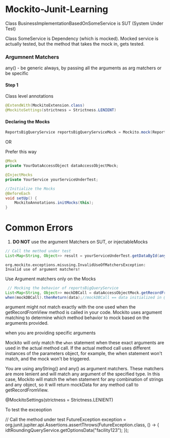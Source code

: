 # Mockito-Junit-Learning

Class BusinessImplementationBasedOnSomeService is SUT (System Under Test)

Class SomeService is Dependency (which is mocked). Mocked service is actually tested, but the method that takes the mock in, gets tested.

 
### Argumnent Matchers
any() - be generic always, by passing all the arguments as arg matchers 
or be specific



#### Step 1

Class level annotations

```java
@ExtendWith(MockitoExtension.class)
@MockitoSettings(strictness = Strictness.LENIENT)
```


#### Declaring the Mocks
```java
ReportsBigQueryService reportsBigQueryServiceMock = Mockito.mock(ReportsBigQueryService.class);
```
OR

Prefer this way

```java
@Mock
private YourDataAccessObject dataAccessObjectMock;

@InjectMocks
private YourService yourServiceUnderTest;

//Initialize the Mocks
@BeforeEach
void setUp() {
    MockitoAnnotations.initMocks(this);
}
```


# Common Errors

1. **DO NOT** use the argument Matchers on SUT, or injectableMocks
```java
// Call the method under test
List<Map<String, Object>> result = yourServiceUnderTest.getDataById(anyString(), "sample", "facility");
```

```log
org.mockito.exceptions.misusing.InvalidUseOfMatchersException: 
Invalid use of argument matchers!
```

Use Argument matchers only on the Mocks

```java
 // Mocking the behavior of reportsBigQueryService
List<Map<String, Object>> mockDBCall = dataAccessObjectMock.getRecordFromView(anyString(), anyString(), any());
when(mockDBCall).thenReturn(data);//mockDBCall == data initialized in @BeforeEach void setUp()
```


argument might not match exactly with the one used when the getRecordFromView method is called in your code. Mockito uses argument matching to determine which method behavior to mock based on the arguments provided.

when you are providing specific arguments

Mockito will only match the `when` statement when these exact arguments are used in the actual method call. If the actual method call uses different instances of the parameters object, for example, the when statement won't match, and the mock won't be triggered.


You are using anyString() and any() as argument matchers. These matchers are more lenient and will match any argument of the specified type. In this case, Mockito will match the when statement for any combination of strings and any object, so it will return mockData for any method call to getRecordFromView.

@MockitoSettings(strictness = Strictness.LENIENT)


To test the exceoption

// Call the method under test
FutureException exception = org.junit.jupiter.api.Assertions.assertThrows(FutureException.class, () -> {
idtRoundingQueryService.getOptionsData("facility123");
});